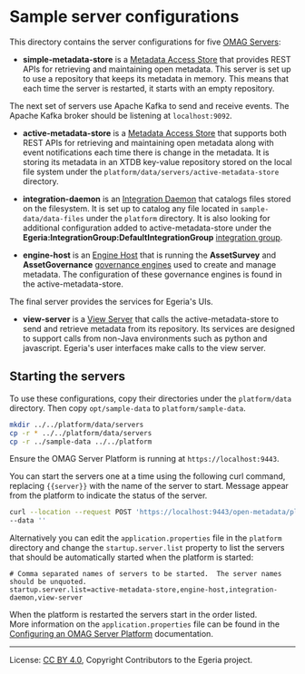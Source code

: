 <!-- SPDX-License-Identifier: CC-BY-4.0 -->
<!-- Copyright Contributors to the Egeria project. -->

# Sample server configurations

This directory contains the server configurations for five [OMAG Servers](https://egeria-project.org/concepts/omag-server/):

* **simple-metadata-store** is a [Metadata Access Store](https://egeria-project.org/concepts/metadata-access-store/)
  that provides REST APIs for retrieving and maintaining open metadata.
  This server is set up to use a repository that keeps its metadata in memory.
  This means that each time the server is restarted, it starts with an empty repository.

The next set of servers use Apache Kafka to send and receive events.
The Apache Kafka broker should be listening at `localhost:9092`.

* **active-metadata-store** is a [Metadata Access Store](https://egeria-project.org/concepts/metadata-access-store/)
  that supports both REST APIs for retrieving and maintaining open metadata along with
  event notifications each time there is change in the metadata.  It is storing its
  metadata in an XTDB key-value repository stored on the local file system
  under the `platform/data/servers/active-metadata-store` directory.

* **integration-daemon** is an [Integration Daemon](https://egeria-project.org/concepts/integration-daemon/)
  that catalogs files stored on the filesystem.  It is set up to catalog any file located in `sample-data/data-files`
  under the `platform` directory. It is also looking for additional configuration added to active-metadata-store
  under the **Egeria:IntegrationGroup:DefaultIntegrationGroup** 
  [integration group](https://egeria-project.org/concepts/integration-group/).

* **engine-host** is an [Engine Host](https://egeria-project.org/concepts/engine-host/) that is running the 
  **AssetSurvey** and **AssetGovernance** [governance engines](https://egeria-project.org/concepts/governance-engine/)
  used to create and manage metadata.  The configuration of these governance engines is found in the active-metadata-store.

The final server provides the services for Egeria's UIs.

* **view-server** is a [View Server](https://egeria-project.org/concepts/view-server/) that calls the 
  active-metadata-store to send and retrieve metadata from its repository.  Its services are designed to
  support calls from non-Java environments such as python and javascript.
 Egeria's user interfaces make calls to the view server.

## Starting the servers

To use these configurations, copy their directories under the `platform/data` directory. Then copy `opt/sample-data` to `platform/sample-data`.

```bash
mkdir ../../platform/data/servers
cp -r * ../../platform/data/servers
cp -r ../sample-data ../../platform
```

Ensure the OMAG Server Platform is running at `https://localhost:9443`.

You can start the servers one at a time using the following curl command,
replacing `{{server}}` with the name of the server to start.  Message appear from the platform to indicate the
status of the server.

```bash
curl --location --request POST 'https://localhost:9443/open-metadata/platform-services/users/garygeeke/server-platform/servers/{{server}}/instance' \
--data ''
```
Alternatively you can edit the `application.properties` file in the `platform` directory and change the `startup.server.list` property to list the servers that should be automatically started when the platform is started:
```properties
# Comma separated names of servers to be started.  The server names should be unquoted.
startup.server.list=active-metadata-store,engine-host,integration-daemon,view-server
```
When the platform is restarted the servers start in the order listed.  
More information on the `application.properties` file can be found in the
[Configuring an OMAG Server Platform](https://egeria-project.org/guides/admin/configuring-the-omag-server-platform/) documentation.

----
License: [CC BY 4.0](https://creativecommons.org/licenses/by/4.0/),
Copyright Contributors to the Egeria project.